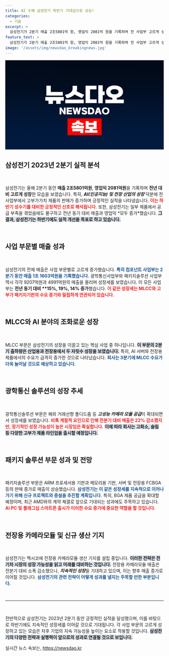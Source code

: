 ```yaml
---
title: AI 수혜 삼성전기 하반기 기대감으로 상승!
categories:
  - 기술
excerpt: >
  삼성전기가 2분기 매출 2조5801억 원, 영업익 2081억 원을 기록하며 전 사업부 고르게 성장했습니다. AI와 전장 산업의 성장으로 하반기 실적 개선이 기대되며, MLCC 수요 증가가 핵심입니다. 클릭하여 더 자세한 내용을 확인하세요!
feature_text: >
  삼성전기가 2분기 매출 2조5801억 원, 영업익 2081억 원을 기록하며 전 사업부 고르게 성장했습니다. AI와 전장 산업의 성장으로 하반기 실적 개선이 기대되며, MLCC 수요 증가가 핵심입니다. 클릭하여 더 자세한 내용을 확인하세요!
image: '/assets/img/newsdao_breakingnews.jpg'
---
```


<p><img src="/assets/img/newsdao_breakingnews.jpg" alt="firstkoreanews 속보" /></p>

<h2 data-ke-size="size26">삼성전기 2023년 2분기 실적 분석</h2>

<p data-ke-size="size16">&nbsp;</p>

<p>삼성전기는 올해 2분기 동안 <strong>매출 2조5801억원</strong>, <strong>영업익 2081억원</strong>을 기록하며 <strong>전년 대비 고르게 성장</strong>한 모습을 보였습니다. 특히, <strong><em>AI(인공지능) 및 전장 산업의 성장</em></strong> 덕분에 전 사업부에서 고부가가치 제품의 판매가 증가하며 긍정적인 실적을 나타냈습니다. <b><span style="color: #ee2323;">이는 하반기 성수기를 대비한 긍정적인 신호로 해석됩니다.</span></b> 또한, 삼성전기는 일부 제품에서 공급 부족을 겪었음에도 불구하고 전년 동기 대비 매출과 영업익 *모두 증가*했습니다. <b><span style="background-color: #21538527;">그 결과, 삼성전기는 하반기에도 실적 개선을 목표로 하고 있습니다.</span></b></p>

<p data-ke-size="size16">&nbsp;</p>

<h2 data-ke-size="size26">사업 부문별 매출 성과</h2>

<p data-ke-size="size16">&nbsp;</p>

<p>삼성전기의 전체 매출은 사업 부문별로 고르게 증가했습니다. <b><span style="color: #1a5490;">특히 컴포넌트 사업부는 2분기 동안 매출 1조 1603억원을 기록했습니다.</span></b> 광학통신사업부와 패키지솔루션 사업부 역시 각각 9207억원과 4991억원의 매출을 올리며 성장세를 보였습니다. 이 모든 사업부는 <strong>전년 동기 대비 **15%, 19%, 14% 증가</strong>했습니다. <b><span style="color: #ee2323;">이 같은 성장세는 MLCC와 고부가 패키지기판의 수요 증가와 밀접하게 연관되어 있습니다.</span></b> </p>

<p data-ke-size="size16">&nbsp;</p>

<h2 data-ke-size="size26">MLCC와 AI 분야의 조화로운 성장</h2>

<p data-ke-size="size16">&nbsp;</p>

<p>MLCC 부문은 삼성전기의 성장을 이끌고 있는 핵심 사업 중 하나입니다. <b><span style="background-color: #21538527;">이 부문의 2분기 출하량은 산업용과 전장용에서 두 자릿수 성장을 보였습니다.</span></b> 특히, AI 서버와 전장용 제품에서의 수요가 급격히 증가한 것으로 나타났습니다. <b><span style="color: #1a5490;">회사는 3분기에 MLCC 수요가 더욱 늘어날 것으로 예상하고 있습니다.</span></b></p>

<p data-ke-size="size16">&nbsp;</p>

<h2 data-ke-size="size26">광학통신 솔루션의 성장 추세</h2>

<p data-ke-size="size16">&nbsp;</p>

<p>광학통신솔루션 부문은 해외 거래선향 폴디드줌 등 <strong><em>고성능 카메라 모듈 공급</em></strong>이 확대되면서 성장세를 보였습니다. <b><span style="color: #ee2323;">비록 계절적 요인으로 인해 전분기 대비 매출은 22% 감소했지만, 장기적인 성장 가능성이 높은 시장임은 확실합니다.</span></b> <b><span style="background-color: #21538527;">이에 따라 회사는 고화소, 슬림 등 다양한 고부가 제품 라인업을 출시할 예정입니다.</span></b></p>

<p data-ke-size="size16">&nbsp;</p>

<h2 data-ke-size="size26">패키지 솔루션 부문 성과 및 전망</h2>

<p data-ke-size="size16">&nbsp;</p>

<p>패키지솔루션 부문은 ARM 프로세서용 기판과 메모리용 기판, 서버 및 전장용 FCBGA 등의 판매 증가로 매출이 상승했습니다. <b><span style="color: #1a5490;">삼성전기는 이 같은 성장세를 지속적으로 이어나가기 위해 신규 프로젝트와 증설을 추진할 계획입니다.</span></b> 특히, BGA 제품 공급을 확대할 예정이며, 최근 AMD와의 계약 체결로 앞으로 기대되는 성과에도 주목하고 있습니다. <b><span style="color: #ee2323;">AI PC 및 플래그십 스마트폰 출시가 이러한 수요 증가에 중요한 역할을 할 것입니다.</span></b></p>

<p data-ke-size="size16">&nbsp;</p>

<h2 data-ke-size="size26">전장용 카메라모듈 및 신규 생산 기지</h2>

<p data-ke-size="size16">&nbsp;</p>

<p>삼성전기는 멕시코에 전장용 카메라모듈 생산 기지를 설립 중입니다. <b><span style="background-color: #21538527;">이러한 전략은 전기차 시장의 성장 가능성을 읽고 미래를 대비하는 것입니다.</span></b> 전장용 카메라모듈 매출은 전분기 대비 소폭 감소했으나, <strong><em>지속적인 성장</em></strong>을 기대하고 있으며, 이는 향후 매출 증가로 이어질 것입니다. <b><span style="color: #1a5490;">삼성전기의 관련 전략이 어떻게 성과를 낼지는 주목할 만한 부분입니다.</span></b></p>

<p data-ke-size="size16">&nbsp;</p>

<hr style="height: 1px;">

<p data-ke-size="size16">&nbsp;</p> 

<p>전반적으로 삼성전기는 2023년 2분기 동안 긍정적인 실적을 달성했으며, 이를 바탕으로 하반기에도 지속적인 성장세를 이어갈 것으로 기대됩니다. 각 사업 부문의 고르게 성장하고 있는 모습은 차후 기업의 지속 가능성을 높이는 요소로 작용할 것입니다. <b><span style="background-color: #21538527;">삼성전기의 다양한 전략과 실행력이 앞으로의 성과로 연결될 것으로 보입니다.</span></b></p>
실시간 뉴스 속보는, <a href="https://newsdao.kr" rel="dofollow">https://newsdao.kr</a>


